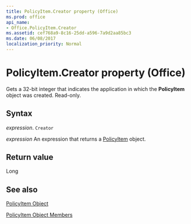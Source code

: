 ```yaml
---
title: PolicyItem.Creator property (Office)
ms.prod: office
api_name:
- Office.PolicyItem.Creator
ms.assetid: cef768a9-8c16-25dd-a596-7a9d2aa85bc3
ms.date: 06/08/2017
localization_priority: Normal
---
```



# PolicyItem.Creator property (Office)

Gets a 32-bit integer that indicates the application in which the  **PolicyItem** object was created. Read-only.


## Syntax

_expression_. `Creator`

 _expression_ An expression that returns a [PolicyItem](Office.PolicyItem.md) object.


## Return value

Long


## See also


[PolicyItem Object](Office.PolicyItem.md)



[PolicyItem Object Members](./overview/Library-Reference/policyitem-members-office.md)

